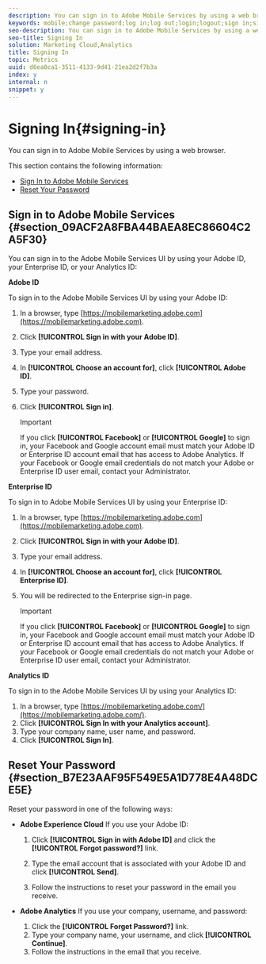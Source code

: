```yaml
---
description: You can sign in to Adobe Mobile Services by using a web browser.
keywords: mobile;change password;log in;log out;login;logout;sign in;signin
seo-description: You can sign in to Adobe Mobile Services by using a web browser.
seo-title: Signing In
solution: Marketing Cloud,Analytics
title: Signing In
topic: Metrics
uuid: d6ea0ca1-3511-4133-9d41-21ea2d2f7b3a
index: y
internal: n
snippet: y
---
```


# Signing In{#signing-in}

You can sign in to Adobe Mobile Services by using a web browser.

This section contains the following information:

* [Sign In to Adobe Mobile Services](../gs/gs-signin.md#section_09ACF2A8FBA44BAEA8EC86604C2A5F30) 
* [Reset Your Password](../gs/gs-signin.md#section_B7E23AAF95F549E5A1D778E4A48DCE5E)

## Sign in to Adobe Mobile Services {#section_09ACF2A8FBA44BAEA8EC86604C2A5F30}

You can sign in to the Adobe Mobile Services UI by using your Adobe ID, your Enterprise ID, or your Analytics ID:

**Adobe ID**

To sign in to the Adobe Mobile Services UI by using your Adobe ID:

1. In a browser, type [https://mobilemarketing.adobe.com](https://mobilemarketing.adobe.com). 
1. Click **[!UICONTROL Sign in with your Adobe ID]**. 
1. Type your email address. 
1. In **[!UICONTROL Choose an account for]**, click **[!UICONTROL Adobe ID]**. 

1. Type your password. 
1. Click **[!UICONTROL Sign in]**.

   >[!IMPORTANT]
   >
   >If you click **[!UICONTROL Facebook]** or **[!UICONTROL Google]** to sign in, your Facebook and Google account email must match your Adobe ID or Enterprise ID account email that has access to Adobe Analytics. If your Facebook or Google email credentials do not match your Adobe or Enterprise ID user email, contact your Administrator.

**Enterprise ID**

To sign in to Adobe Mobile Services UI by using your Enterprise ID:

1. In a browser, type [https://mobilemarketing.adobe.com](https://mobilemarketing.adobe.com). 
1. Click **[!UICONTROL Sign in with your Adobe ID]**. 
1. Type your email address. 
1. In **[!UICONTROL Choose an account for]**, click **[!UICONTROL Enterprise ID]**. 

1. You will be redirected to the Enterprise sign-in page.

   >[!IMPORTANT]
   >
   >If you click **[!UICONTROL Facebook]** or **[!UICONTROL Google]** to sign in, your Facebook and Google account email must match your Adobe ID or Enterprise ID account email that has access to Adobe Analytics. If your Facebook or Google email credentials do not match your Adobe or Enterprise ID user email, contact your Administrator.

**Analytics ID**

To sign in to the Adobe Mobile Services UI by using your Analytics ID:

1. In a browser, type [https://mobilemarketing.adobe.com/](https://mobilemarketing.adobe.com/). 
1. Click **[!UICONTROL Sign In with your Analytics account]**. 
1. Type your company name, user name, and password. 
1. Click **[!UICONTROL Sign In]**.

## Reset Your Password {#section_B7E23AAF95F549E5A1D778E4A48DCE5E}

Reset your password in one of the following ways:

* **Adobe Experience Cloud** If you use your Adobe ID:

    1. Click **[!UICONTROL Sign in with Adobe ID]** and click the **[!UICONTROL Forgot password?]** link. 
    
    1. Type the email account that is associated with your Adobe ID and click **[!UICONTROL Send]**. 
    1. Follow the instructions to reset your password in the email you receive.

* **Adobe Analytics** If you use your company, username, and password:

    1. Click the **[!UICONTROL Forget Password?]** link. 
    1. Type your company name, your username, and click **[!UICONTROL Continue]**. 
    1. Follow the instructions in the email that you receive.


